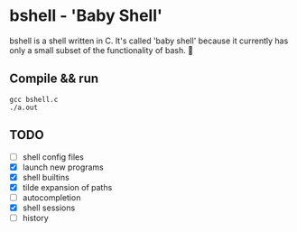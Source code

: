 # bshell - 'Baby Shell'

bshell is a shell written in C. It's called 'baby shell'
because it currently has only a small subset of the functionality
of bash. :baby:

## Compile && run
`gcc bshell.c`   
`./a.out`

## TODO
- [ ] shell config files
- [x] launch new programs
- [x] shell builtins
- [x] tilde expansion of paths
- [ ] autocompletion
- [x] shell sessions
- [ ] history
